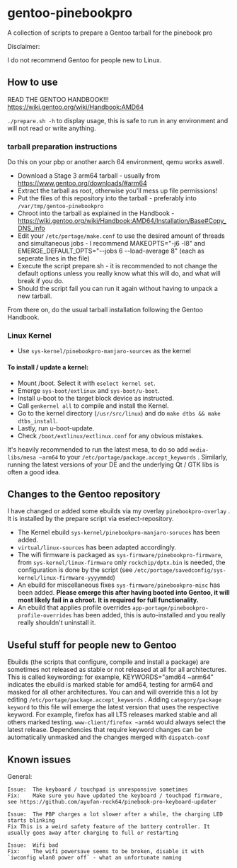# gentoo-pinebookpro

A collection of scripts to prepare a Gentoo tarball for the pinebook pro

Disclaimer:

I do not recommend Gentoo for people new to Linux.

## How to use

READ THE GENTOO HANDBOOK!!! https://wiki.gentoo.org/wiki/Handbook:AMD64

`./prepare.sh -h` to display usage, this is safe to run in any environment and will not read or write anything.

### tarball preparation instructions

Do this on your pbp or another aarch 64 environment, qemu works aswell.


- Download a Stage 3 arm64 tarball - usually from https://www.gentoo.org/downloads/#arm64
- Extract the tarball as root, otherwise you'll mess up file permissions!
- Put the files of this repository into the tarball - preferably into `/var/tmp/gentoo-pinebookpro`
- Chroot into the tarball as explained in the Handbook - https://wiki.gentoo.org/wiki/Handbook:AMD64/Installation/Base#Copy_DNS_info
- Edit your `/etc/portage/make.conf` to use the desired amount of threads and simultaneous jobs - I recommend MAKEOPTS="-j6 -l8" and EMERGE_DEFAULT_OPTS="--jobs 6 --load-average 8" (each as seperate lines in the file)
- Execute the script prepare.sh - it is recommended to not change the default options unless you really know what this will do, and what will break if you do. 
- Should the script fail you can run it again without having to unpack a new tarball.


From there on, do the usual tarball installation following the Gentoo Handbook.

### Linux Kernel

- Use `sys-kernel/pinebookpro-manjaro-sources` as the kernel

#### To install / update a kernel:

- Mount /boot. Select it with `eselect kernel set`.
- Emerge `sys-boot/extlinux` and `sys-boot/u-boot`.
- Install u-boot to the target block device as instructed.
- Call `genkernel all` to compile and install the Kernel.
- Go to the kernel directory (`/usr/src/linux`) and do `make dtbs && make dtbs_install`.
- Lastly, run u-boot-update.
- Check `/boot/extlinux/extlinux.conf` for any obvious mistakes.

It's heavily recommended to run the latest mesa, to do so add `media-libs/mesa ~arm64` to your `/etc/portage/package.accept_keywords` .
Similarly, running the latest versions of your DE and the underlying Qt / GTK libs is often a good idea.

## Changes to the Gentoo repository

I have changed or added some ebuilds via my overlay `pinebookpro-overlay` . It is installed by the prepare script via eselect-repository.

- The Kernel ebuild `sys-kernel/pinebookpro-manjaro-soruces` has been added.
- `virtual/linux-sources` has been adapted accordingly.
- The wifi firmware is packaged as `sys-firmware/pinebookpro-firmware`, from `sys-kernel/linux-firmware` only `rockchip/dptx.bin` is needed, the configuration is done by the script (see `/etc/portage/savedconfig/sys-kernel/linux-firmware-yyyymmdd`)
- An ebuild for miscellaneous fixes `sys-firmware/pinebookpro-misc` has been added. **Please emerge this after having booted into Gentoo, it will most likely fail in a chroot. It is required for full functionality.**
- An ebuild that applies profile overrides `app-portage/pinebookpro-profile-overrides` has been added, this is auto-installed and you really really shouldn't uninstall it.

## Useful stuff for people new to Gentoo

Ebuilds (the scripts that configure, compile and install a package) are sometimes not released as stable or not released at all for all architectures. This is called keywording: for example, KEYWORDS="amd64 ~arm64" indicates the ebuild is marked stable for amd64, testing for arm64 and masked for all other architectures.
You can and will override this a lot by editing `/etc/portage/package.accept_keywords` . Adding `category/package keyword` to this file will emerge the latest version that uses the respective keyword. For example, firefox has all LTS releases marked stable and all others marked testing. `www-client/firefox ~arm64` would always select the latest release. Dependencies that require keyword changes can be automatically unmasked and the changes merged with `dispatch-conf`

## Known issues

General:

	Issue:	The keyboard / touchpad is unresponsive sometimes
	Fix:	Make sure you have updated the keyboard / touchpad firmware, see https://github.com/ayufan-rock64/pinebook-pro-keyboard-updater

	Issue:	The PBP charges a lot slower after a while, the charging LED starts blinking
	Fix	This is a weird safety feature of the battery controller. It usually goes away after charging to full or restarting

	Issue:	Wifi bad
	Fix:	The wifi powersave seems to be broken, disable it with `iwconfig wlan0 power off` - what an unfortunate naming
